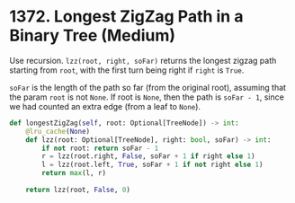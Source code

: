 # 1372. Longest ZigZag Path in a Binary Tree (Medium)

Use recursion. `lzz(root, right, soFar)` returns the longest zigzag path starting from `root`, with the first turn being right if `right` is `True`.

`soFar` is the length of the path so far (from the original root), assuming that the param `root` is not `None`. If root is `None`, then the path is `soFar - 1`, since we had counted an extra edge (from a leaf to `None`).

```python
def longestZigZag(self, root: Optional[TreeNode]) -> int:
    @lru_cache(None)
    def lzz(root: Optional[TreeNode], right: bool, soFar) -> int:
        if not root: return soFar - 1
        r = lzz(root.right, False, soFar + 1 if right else 1)
        l = lzz(root.left, True, soFar + 1 if not right else 1)
        return max(l, r)
    
    return lzz(root, False, 0)
```